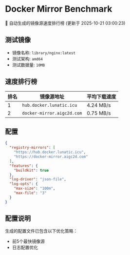 # Docker Mirror Benchmark

🚀 自动生成的镜像源速度排行榜 (更新于 2025-10-21 03:00:23)

## 测试镜像
- 镜像名称: `library/nginx:latest`
- 测试架构: `amd64`
- 测试数据量: `10MB`

## 速度排行榜
| 排名 | 镜像源地址 | 平均下载速度 |
|------|------------|--------------|
| 1 | `hub.docker.lunatic.icu` | 4.24 MB/s |
| 2 | `docker-mirror.aigc2d.com` | 0.75 MB/s |

## 配置

```json
{
  "registry-mirrors": [
    "https://hub.docker.lunatic.icu",
    "https://docker-mirror.aigc2d.com"
  ],
  "features": {
    "buildkit": true
  },
  "log-driver": "json-file",
  "log-opts": {
    "max-size": "100m",
    "max-file": "3"
  }
}
```

## 配置说明
生成的配置文件已包含以下优化策略：
- 前5个最快镜像源
- 日志配置优化

